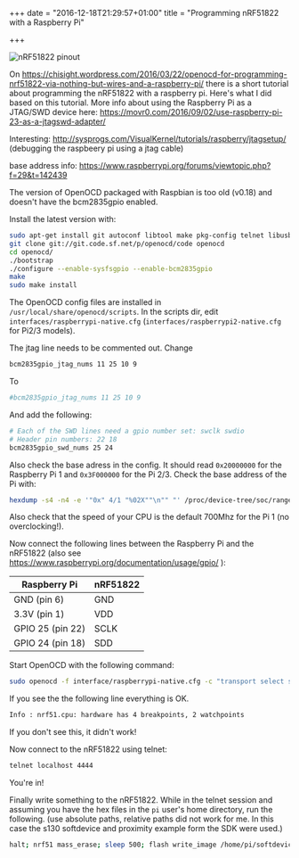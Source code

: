 +++
date = "2016-12-18T21:29:57+01:00"
title = "Programming nRF51822 with a Raspberry Pi"

+++

![nRF51822 pinout](/img/nRF51822-board-pinout.jpg "Board pintout as seen from TOP")

On https://chisight.wordpress.com/2016/03/22/openocd-for-programming-nrf51822-via-nothing-but-wires-and-a-raspberry-pi/ there is a short tutorial about programming the nRF51822 with a raspberry pi. Here's what I did based on this tutorial.
More info about using the Raspberry Pi as a JTAG/SWD device here: https://movr0.com/2016/09/02/use-raspberry-pi-23-as-a-jtagswd-adapter/

Interesting: http://sysprogs.com/VisualKernel/tutorials/raspberry/jtagsetup/ (debugging the raspbeery pi using a jtag cable)

base address info: https://www.raspberrypi.org/forums/viewtopic.php?f=29&t=142439

The version of OpenOCD packaged with Raspbian is too old (v0.18) and doesn't have the bcm2835gpio enabled.

Install the latest version with:

~~~bash
sudo apt-get install git autoconf libtool make pkg-config telnet libusb-1.0-0-dev libusb-1.0-0
git clone git://git.code.sf.net/p/openocd/code openocd
cd openocd/
./bootstrap
./configure --enable-sysfsgpio --enable-bcm2835gpio
make
sudo make install
~~~

The OpenOCD config files are installed in `/usr/local/share/openocd/scripts`.
In the scripts dir, edit `interfaces/raspberrypi-native.cfg` (`interfaces/raspberrypi2-native.cfg` for Pi2/3 models).

The jtag line needs to be commented out. Change

~~~bash
bcm2835gpio_jtag_nums 11 25 10 9
~~~

To

~~~bash
#bcm2835gpio_jtag_nums 11 25 10 9
~~~

And add the following:

~~~bash
# Each of the SWD lines need a gpio number set: swclk swdio
# Header pin numbers: 22 18
bcm2835gpio_swd_nums 25 24
~~~

Also check the base adress in the config. It should read `0x20000000` for the Raspberry Pi 1 and
`0x3F000000` for the Pi 2/3. Check the base address of the Pi with:

~~~bash
hexdump -s4 -n4 -e '"0x" 4/1 "%02X""\n"" "' /proc/device-tree/soc/ranges
~~~

Also check that the speed of your CPU is the default 700Mhz for the Pi 1 (no overclocking!).

Now connect the following lines between the Raspberry Pi and the nRF51822 (also see https://www.raspberrypi.org/documentation/usage/gpio/ ):

| Raspberry Pi     | nRF51822 |
|------------------|----------|
| GND (pin 6)      | GND      |
| 3.3V (pin 1)     | VDD      |
| GPIO 25 (pin 22) | SCLK     |
| GPIO 24 (pin 18) | SDD      |

Start OpenOCD with the following command:

~~~bash
sudo openocd -f interface/raspberrypi-native.cfg -c "transport select swd; set WORKAREASIZE 0" -f target/nrf51.cfg
~~~

If you see the the following line everything is OK.

~~~bash
Info : nrf51.cpu: hardware has 4 breakpoints, 2 watchpoints
~~~

If you don't see this, it didn't work!

Now connect to the nRF51822 using telnet:

~~~bash
telnet localhost 4444
~~~

You're in!

Finally write something to the nRF51822. While in the telnet session and assuming you have the hex files in the `pi` user's home directory, run the following. (use absolute paths, relative paths did not work for me. In this case the s130 softdevice and proximity example form the SDK were used.)

~~~bash
halt; nrf51 mass_erase; sleep 500; flash write_image /home/pi/softdevice.hex 0; flash write_image /home/pi/ble_app_proximity.hex 0; verify_image /home/pi/softdevice.hex 0; verify_image /home/pi/ble_app_proximity.hex 0; reset run
~~~
